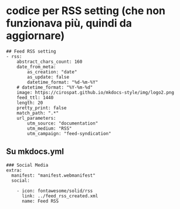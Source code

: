 # codice per RSS setting (che non funzionava più, quindi da aggiornare)

```
## Feed RSS setting
- rss:
    abstract_chars_count: 160
    date_from_meta:
        as_creation: "date"
        as_update: false 
        datetime_format: "%d-%m-%Y"
    # datetime_format: "%Y-%m-%d"
    image: https://cirospat.github.io/mkdocs-style/img/logo2.png
    feed_ttl: 1440
    length: 20
    pretty_print: false
    match_path: ".*"
    url_parameters:
        utm_source: "documentation"
        utm_medium: "RSS"
        utm_campaign: "feed-syndication"  
```

## Su mkdocs.yml


```
### Social Media
extra:
  manifest: "manifest.webmanifest"
  social:
```  
  

```
    - icon: fontawesome/solid/rss
      link: ../feed_rss_created.xml
      name: Feed RSS
```
